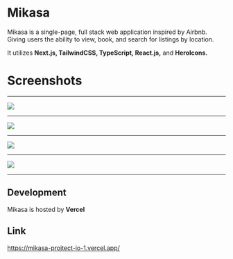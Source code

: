 # Mikasa

Mikasa is a single-page, full stack web application inspired by Airbnb. Giving users the ability to view, book, and search for listings by location. 

It utilizes **Next.js, TailwindCSS, TypeScript, React.js,** and **HeroIcons.**


# Screenshots

************************************************************************************************************************************************************************

![](https://i.imgur.com/LZA8ruI.png)

************************************************************************************************************************************************************************

![](https://i.imgur.com/oRrrchV.png)

************************************************************************************************************************************************************************

![](https://i.imgur.com/C6tJF2Y.png)

************************************************************************************************************************************************************************

![](https://i.imgur.com/UU2CbTE.png)

************************************************************************************************************************************************************************

## Development

Mikasa is hosted by **Vercel**

## Link
https://mikasa-projtect-io-1.vercel.app/
